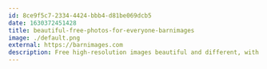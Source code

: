 ```yaml
---
id: 8ce9f5c7-2334-4424-bbb4-d81be069dcb5
date: 1630372451428
title: beautiful-free-photos-for-everyone-barnimages
image: ./default.png
external: https://barnimages.com
description: Free high-resolution images beautiful and different, with nothing that duplicates stock photos you’ll generally find elsewhere.
---
```

